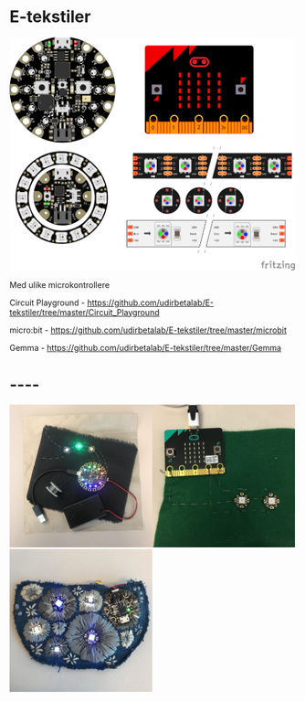# E-tekstiler

<img src="https://github.com/udirbetalab/E-tekstiler/blob/master/filer/Cplay_microbit_gemma_neopixels_bb.png" width="500"><br>

Med ulike microkontrollere

Circuit Playground - https://github.com/udirbetalab/E-tekstiler/tree/master/Circuit_Playground

micro:bit - https://github.com/udirbetalab/E-tekstiler/tree/master/microbit

Gemma - https://github.com/udirbetalab/E-tekstiler/tree/master/Gemma

# ----
<img src="https://github.com/udirbetalab/E-tekstiler/blob/master/Circuit_Playground/circuit_playground_3_neopixel.jpg" width="250"><img src="https://github.com/udirbetalab/E-tekstiler/blob/master/microbit/microbit_2neopixel_.JPG" width="250"><img src="https://github.com/udirbetalab/E-tekstiler/blob/master/Gemma/fullsizeoutput_869b.jpeg" width="250"> 
